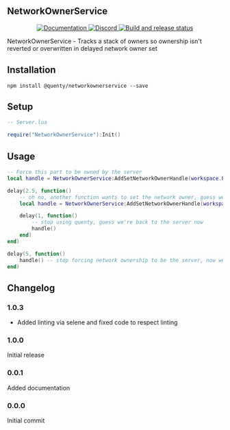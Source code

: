 ## NetworkOwnerService
<div align="center">
  <a href="http://quenty.github.io/api/">
    <img src="https://img.shields.io/badge/docs-website-green.svg" alt="Documentation" />
  </a>
  <a href="https://discord.gg/mhtGUS8">
    <img src="https://img.shields.io/badge/discord-nevermore-blue.svg" alt="Discord" />
  </a>
  <a href="https://github.com/Quenty/NevermoreEngine/actions">
    <img src="https://github.com/Quenty/NevermoreEngine/actions/workflows/build.yml/badge.svg" alt="Build and release status" />
  </a>
</div>

NetworkOwnerService - Tracks a stack of owners so ownership isn't reverted or overwritten in delayed network owner set

## Installation
```
npm install @quenty/networkownerservice --save
```

## Setup

```lua
-- Server.lua

require("NetworkOwnerService"):Init()
```

## Usage
```lua
-- Force this part to be owned by the server
local handle = NetworkOwnerService:AddSetNetworkOwnerHandle(workspace.Part, nil)

delay(2.5, function()
	-- oh no, another function wants to set the network owner, guess we'll be owned by Quenty for a while
	local handle = NetworkOwnerService:AddSetNetworkOwnerHandle(workspace.Part, Players.Quenty)

	delay(1, function()
		-- stop using quenty, guess we're back to the server now
		handle()
	end)
end)

delay(5, function()
	handle() -- stop forcing network ownership to be the server, now we're back to nil
end)
```
## Changelog

### 1.0.3
- Added linting via selene and fixed code to respect linting

### 1.0.0
Initial release

### 0.0.1
Added documentation

### 0.0.0
Initial commit